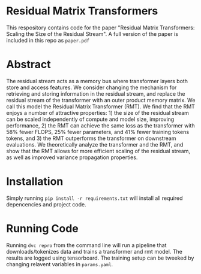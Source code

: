 # Residual Matrix Transformers

This respository contains code for the paper "Residual Matrix Transformers: Scaling the Size of the Residual Stream". A full version of the paper is included in this repo as `paper.pdf`

# Abstract

The residual stream acts as a memory bus where transformer layers both store and access features. We consider changing the mechanism for retrieving and storing information in the residual stream, and replace the residual stream of the transformer with an outer product memory matrix. We call this model the Residual Matrix Transformer (RMT). We find that the RMT enjoys a number of attractive properties: 1) the size of the residual stream can be scaled independently of compute and model size, improving performance, 2) the RMT can achieve the same loss as the transformer with 58% fewer FLOPS, 25% fewer parameters, and 41% fewer training tokens tokens, and 3) the RMT outperforms the transformer on downstream evaluations. We theoretically analyze the transformer and the RMT, and show that the RMT allows for more efficient scaling of the residual stream, as well as improved variance propagation properties.

# Installation

Simply running `pip install -r requirements.txt` will install all required depencencies and project code.

# Running Code

Running `dvc repro` from the command line will run a pipeline that downloads/tokenizes data and trains a transformer and rmt model. The results are logged using tensorboard. The training setup can be tweeked by changing relavent variables in `params.yaml`.
